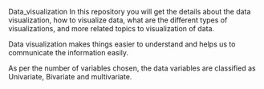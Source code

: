 
Data_visualization
In this repository you will get the details about the data visualization, how to visualize data, what are the different types of visualizations, and more related topics to visualization of data.

Data visualization makes things easier to understand and helps us to communicate the information easily.

As per the number of variables chosen, the data variables are classified as Univariate, Bivariate and multivariate.
